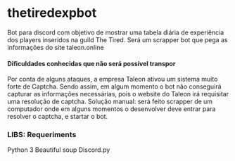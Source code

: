 # thetiredexpbot
Bot para discord com objetivo de mostrar uma tabela diária de experiência dos players inseridos na guild The Tired. Será um scrapper bot que pega as informações do site taleon.online



#### Dificuldades conhecidas que não será possível transpor

Por conta de alguns ataques, a empresa Taleon ativou um sistema muito forte de Captcha. Sendo assim, em algum momento o bot não conseguirá capturar as informações necessárias, pois o website do Taleon irá requisitar uma resolução de captcha. 
Solução manual: será feito scrapper de um computador onde em alguns momentos o desenvolver deve entrar para resolver o captcha, e startar o bot. 


### LIBS: Requeriments

Python 3
Beautiful soup
Discord.py
